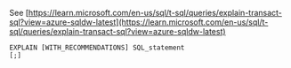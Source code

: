 See [https://learn.microsoft.com/en-us/sql/t-sql/queries/explain-transact-sql?view=azure-sqldw-latest](https://learn.microsoft.com/en-us/sql/t-sql/queries/explain-transact-sql?view=azure-sqldw-latest)
```
EXPLAIN [WITH_RECOMMENDATIONS] SQL_statement  
[;]
```
